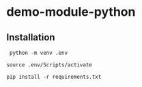 # demo-module-python

## Installation

```
 python -m venv .env
```

```
source .env/Scripts/activate
```

```
pip install -r requirements.txt
```
